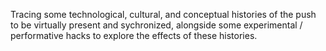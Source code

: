 Tracing some technological, cultural, and conceptual histories of the push to be virtually present and sychronized, alongside some experimental / performative hacks to explore the effects of these histories. 